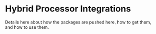 # Hybrid Processor Integrations

Details here about how the packages are pushed here, how to get them, and how to use them.

